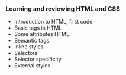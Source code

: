 ### Learning and reviewing HTML and CSS

- Introduction to HTML, first code
- Basic tags in HTML
- Some attributes HTML
- Semantic tags
- Inline styles
- Selectors
- Selector specificity
- External styles